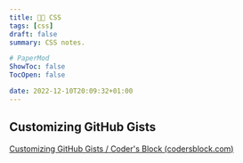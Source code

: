 ```yaml
---
title: 💅🏽 CSS
tags: [css]
draft: false
summary: CSS notes.

# PaperMod
ShowToc: false
TocOpen: false

date: 2022-12-10T20:09:32+01:00
---
```


## Customizing GitHub Gists

[Customizing GitHub Gists / Coder's Block (codersblock.com)](https://codersblock.com/blog/customizing-github-gists/)

